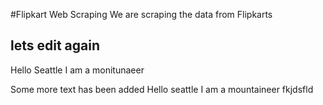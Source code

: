 #Flipkart Web Scraping
We are scraping the data from Flipkarts

## lets edit again

Hello Seattle I am a monitunaeer

Some more text has been added
Hello seattle I am a mountaineer
fkjdsfld
